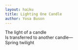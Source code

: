```yaml
---
layout: haiku
title: Lighting One Candle
author: Yosa Buson
---
```


The light of a candle<br>
Is transferred to another candle—<br>
Spring twilight<br>